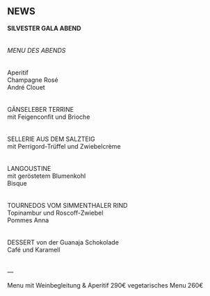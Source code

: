 ## NEWS

**SILVESTER GALA ABEND**    
<br>
<br>
_MENU DES ABENDS_    
<br>
<br>
Aperitif  
Champagne Rosé  
André Clouet  
<br>
<br>
GÄNSELEBER TERRINE   
mit Feigenconfit und Brioche    
<br>
<br>
SELLERIE AUS DEM SALZTEIG  
mit Perrigord-Trüffel und Zwiebelcrème  
<br>
<br>
LANGOUSTINE  
mit geröstetem Blumenkohl  
Bisque  
<br>
<br>
TOURNEDOS VOM SIMMENTHALER RIND  
Topinambur und Roscoff-Zwiebel  
Pommes Anna  
<br>
<br>
DESSERT 
von der Guanaja Schokolade  
Café und Karamell  
<br>
<br>
—  
  
Menu 
mit Weinbegleitung & Aperitif 290€
vegetarisches Menu  260€
 

